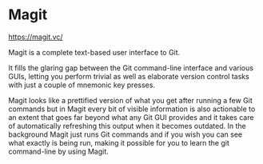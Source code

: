# Magit

https://magit.vc/

Magit is a complete text-based user interface to Git.

It fills the glaring gap between the Git command-line interface and various GUIs, letting you perform trivial as well as elaborate version control tasks with just a couple of mnemonic key presses.

Magit looks like a prettified version of what you get after running a few Git commands but in Magit every bit of visible information is also actionable to an extent that goes far beyond what any Git GUI provides and it takes care of automatically refreshing this output when it becomes outdated. In the background Magit just runs Git commands and if you wish you can see what exactly is being run, making it possible for you to learn the git command-line by using Magit.

